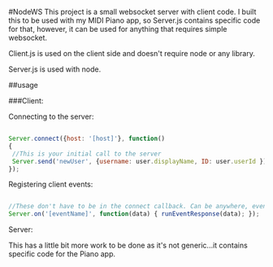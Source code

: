 #NodeWS
This project is a small websocket server with client code. I built this to be used with my MIDI Piano app, so Server.js contains specific code for that, however, it can be used for anything that requires simple websocket.

Client.js is used on the client side and doesn't require node or any library.

Server.js is used with node.

##usage

###Client:

Connecting to the server:
 ``` javascript
 
Server.connect({host: '[host]'}, function() 
{
  //This is your initial call to the server 
  Server.send('newUser', {username: user.displayName, ID: user.userId });
});	
 ```
 
Registering client events:
 ``` javascript
 
 //These don't have to be in the connect callback. Can be anywhere, even before the connection is made.
Server.on('[eventName]', function(data) { runEventResponse(data); });
 ```
 
Server:
 
 This has a little bit more work to be done as it's not generic...it contains specific code for the Piano app.
 
